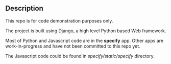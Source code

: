 ## Description

This repo is for code demonstration purposes only.

The project is built using Django, a high level Python based Web framework.

Most of Python and Javascript code are in the **specify** app.
Other apps are work-in-progress and have not been committed to this repo yet.

The Javascript code could be found in *specify/static/specify* directory.








